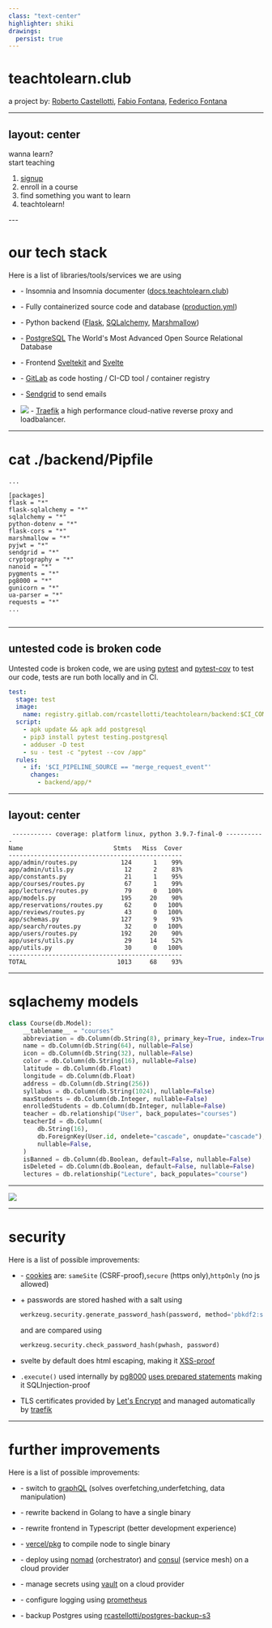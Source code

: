 ```yaml
---
class: "text-center"
highlighter: shiki
drawings:
  persist: true
---
```


# teachtolearn.club

a project by: [Roberto Castellotti](https://rcastellotti.dev), [Fabio Fontana](https://fabifont.github.io), [Federico Fontana](https://github.com/fedfontana)

<div class="abs-br m-6 flex gap-2">
  <a href="https://gitlab.com/rcastellotti/teachtolearn" target="_blank" alt="GitHub"
    class="text-xl icon-btn opacity-50 !border-none !hover:text-white">
    <file-icons-gitlab />
  </a>
</div>

---
layout: center
---
<div class=" text-2xl md:text-6xl flex font-extrabold line-xs">
  <div>
      wanna learn? <br> start
      <span
        class="inline-block bg-blue-500 p-2 text-white"
        style="border-radius: 91% 9% 90% 10% / 29% 82% 18% 71%"
        >teaching
      </span>
  </div>
</div>
<ol class="list-decimal list-inside">
  <li><a href="https://teachtolearn.club/signup">signup</a></li>
  <li>enroll in a course</li>
  <li>find something you want to learn</li>
  <li>teachtolearn!</li>
</ol>
---

# our tech stack

Here is a list of libraries/tools/services we are using

- <simple-icons-insomnia/> - Insomnia and Insomnia documenter ([docs.teachtolearn.club](https://docs.teachtolearn.club))
- <vscode-icons-file-type-docker/> - Fully containerized source code and database ([production.yml](https://gitlab.com/rcastellotti/teachtolearn/-/blob/main/production.yml))
- <vscode-icons-file-type-python/> - Python backend ([Flask](https://flask.palletsprojects.com/en/2.0.x/), [SQLalchemy](https://www.sqlalchemy.org/), [Marshmallow](https://marshmallow.readthedocs.io/en/stable/))
- <logos-postgresql/> - [PostgreSQL](https://www.postgresql.org/) The World's Most Advanced Open Source Relational Database
- <vscode-icons-file-type-svelte/> - Frontend [Sveltekit](https://kit.svelte.dev) and [Svelte](https://svelte.dev)
- <vscode-icons-file-type-gitlab/> - [GitLab](https://gitlab.com) as code hosting / CI-CD tool / container registry
- <carbon-email/> - [Sendgrid](https://sendgrid.com) to send emails

-  <span class="flex"> <img class="w-4 mr-2" src="/traefik.png"> - <span class="mx-2">[Traefik](https://traefik.io)</span> a high performance cloud-native reverse proxy and loadbalancer. </span>

---

# cat ./backend/Pipfile

```
...

[packages]
flask = "*"
flask-sqlalchemy = "*"
sqlalchemy = "*"
python-dotenv = "*"
flask-cors = "*"
marshmallow = "*"
pyjwt = "*"
sendgrid = "*"
cryptography = "*"
nanoid = "*"
pygments = "*"
pg8000 = "*"
gunicorn = "*"
ua-parser = "*"
requests = "*"
...


```

<style>
  pre{
    @apply text-xs !important

  }
  </style>

---

## untested code is broken code

Untested code is broken code, we are using [pytest](https://docs.pytest.org/en/6.2.x/) and [pytest-cov](https://pytest-cov.readthedocs.io/en/latest/) to test our code, tests are run both locally and in CI.

```yaml
test:
  stage: test
  image:
    name: registry.gitlab.com/rcastellotti/teachtolearn/backend:$CI_COMMIT_SHORT_SHA
  script:
    - apk update && apk add postgresql
    - pip3 install pytest testing.postgresql
    - adduser -D test
    - su - test -c "pytest --cov /app"
  rules:
    - if: '$CI_PIPELINE_SOURCE == "merge_request_event"'
      changes:
        - backend/app/*
```

---
layout: center
---
```text
 ----------- coverage: platform linux, python 3.9.7-final-0 -----------
Name                         Stmts   Miss  Cover
------------------------------------------------
app/admin/routes.py            124      1    99%
app/admin/utils.py              12      2    83%
app/constants.py                21      1    95%
app/courses/routes.py           67      1    99%
app/lectures/routes.py          79      0   100%
app/models.py                  195     20    90%
app/reservations/routes.py      62      0   100%
app/reviews/routes.py           43      0   100%
app/schemas.py                 127      9    93%
app/search/routes.py            32      0   100%
app/users/routes.py            192     20    90%
app/users/utils.py              29     14    52%
app/utils.py                    30      0   100%
------------------------------------------------
TOTAL                         1013     68    93%
```

<style>
  pre{
    @apply text-xs !important

  }
  </style>

---

# sqlachemy models

```python
class Course(db.Model):
    __tablename__ = "courses"
    abbreviation = db.Column(db.String(8), primary_key=True, index=True)
    name = db.Column(db.String(64), nullable=False)
    icon = db.Column(db.String(32), nullable=False)
    color = db.Column(db.String(16), nullable=False)
    latitude = db.Column(db.Float)
    longitude = db.Column(db.Float)
    address = db.Column(db.String(256))
    syllabus = db.Column(db.String(1024), nullable=False)
    maxStudents = db.Column(db.Integer, nullable=False)
    enrolledStudents = db.Column(db.Integer, nullable=False)
    teacher = db.relationship("User", back_populates="courses")
    teacherId = db.Column(
        db.String(16),
        db.ForeignKey(User.id, ondelete="cascade", onupdate="cascade"),
        nullable=False,
    )
    isBanned = db.Column(db.Boolean, default=False, nullable=False)
    isDeleted = db.Column(db.Boolean, default=False, nullable=False)
    lectures = db.relationship("Lecture", back_populates="course")

```

---

<img  class="mx-auto h-full" src="/db-schema.png">

---

# security

Here is a list of possible improvements:

- <emojione-v1-cookie/> - [cookies](https://developer.mozilla.org/en-US/docs/Web/HTTP/Headers/Set-Cookie) are: `sameSite` (CSRF-proof),`secure` (https only),`httpOnly` (no js allowed)

- <fluent-password-24-regular/> + <tabler-salt/> passwords are stored hashed with a salt using

  ```python
  werkzeug.security.generate_password_hash(password, method='pbkdf2:sha256', salt_length=16)
  ```

  and are compared using

  ```python
  werkzeug.security.check_password_hash(pwhash, password)
  ```

- svelte by default does html escaping, making it [XSS-proof](https://svelte.dev/docs#template-syntax-html)
- `.execute()` used internally by [pg8000](https://github.com/tlocke/pg8000) [uses prepared statements](https://www.python.org/dev/peps/pep-0249/#id15) making it SQLInjection-proof

- TLS certificates provided by [Let's Encrypt](https://letsencrypt.org/) and managed automatically by [traefik](https://doc.traefik.io/traefik/https/acme/)
---

# further improvements

Here is a list of possible improvements:

- <vscode-icons-file-type-graphql/> - switch to [graphQL](https://graphql.org) (solves overfetching,underfetching, data manipulation)

- <vscode-icons-file-type-go/> - rewrite backend in Golang to have a single binary
- <vscode-icons-file-type-typescript/> - rewrite frontend in Typescript (better development experience)
- <logos-vercel-icon/> - [vercel/pkg](https://github.com/vercel/pkg) to compile node to single binary
- <logos-nomad/> - <logos-consul/> deploy using [nomad](https://nomadproject.io) (orchestrator) and [consul](https://consulproject.io) (service mesh) on a cloud provider
- <logos-vault-icon/> - manage secrets using [vault](https://www.vaultproject.io/) on a cloud provider
- <logos-prometheus/> - configure logging using [prometheus](https://prometheus.io/)
- <carbon-data-backup/> - backup Postgres using [rcastellotti/postgres-backup-s3](https://gitlab.com/rcastellotti/postgres-backup-s3)
<!--overfetching is a problem whenever connection degrades -->
